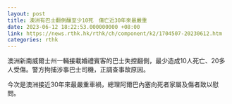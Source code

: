 ```yaml
---
layout: post
title: 澳洲有巴士翻側釀至少10死　傷亡近30年來最嚴重
date: 2023-06-12 18:22:53.000000000 +08:00
link: https://news.rthk.hk/rthk/ch/component/k2/1704507-20230612.htm
categories: rthk
---
```


澳洲新南威爾士州一輛接載婚禮賓客的巴士失控翻側，最少造成10人死亡、20多人受傷。警方拘捕涉事巴士司機，正調查事故原因。

今次是澳洲接近30年來最嚴重車禍，總理阿爾巴內塞向死者家屬及傷者致以慰問。

